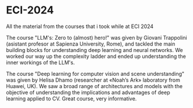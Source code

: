 # ECI-2024
All the material from the courses that i took while at ECI 2024

The course "LLM's: Zero to (almost) hero!" was given by Giovani Trappolini  (asistant profesor at Sapienza University, Rome), and tackled the main building blocks for understanding deep learning and neural networks. We worked our way up the complexity ladder and ended up understanding the inner workings of the LLM's.

The course "Deep learning for computer vision and scene understanding" was given by Helisa Dhamo (researcher at «Noah’s Ark» laboratory from Huawei, UK). We saw a broad range of architectures and models with the objective of understanding the implications and advantages of deep learning applied to CV. Great course, very informative.
